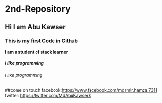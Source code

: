 # 2nd-Repository
## Hi I am Abu Kawser
### This is my first Code in Github
#### I am a student of stack learner
##### I like programming
###### I like programming





##come on touch
facebook:https://www.facebook.com/mdamir.hamza.7311
twitter: https://twitter.com/MdAbuKawser8

